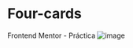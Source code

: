 # Four-cards
Frontend Mentor - Práctica
![image](https://github.com/AlejandroMezaing/Four-cards/assets/99505524/ef2763ac-8b1a-43c1-8d07-a78ed866db58)
